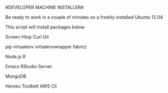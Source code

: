 #DEVELOPER MACHINE INSTALLER#

Be ready to work in a couple of minutes on a freshly installed Ubuntu 12.04

This script will install packages below

Screen 
Htop
Curl 
Git

pip 
virtualenv 
virtıalenvwrapper 
fabric)

Node.js 
R 

Emacs
RStudio Server

MongoDB

Heroku Toolbelt
AWS Cli
